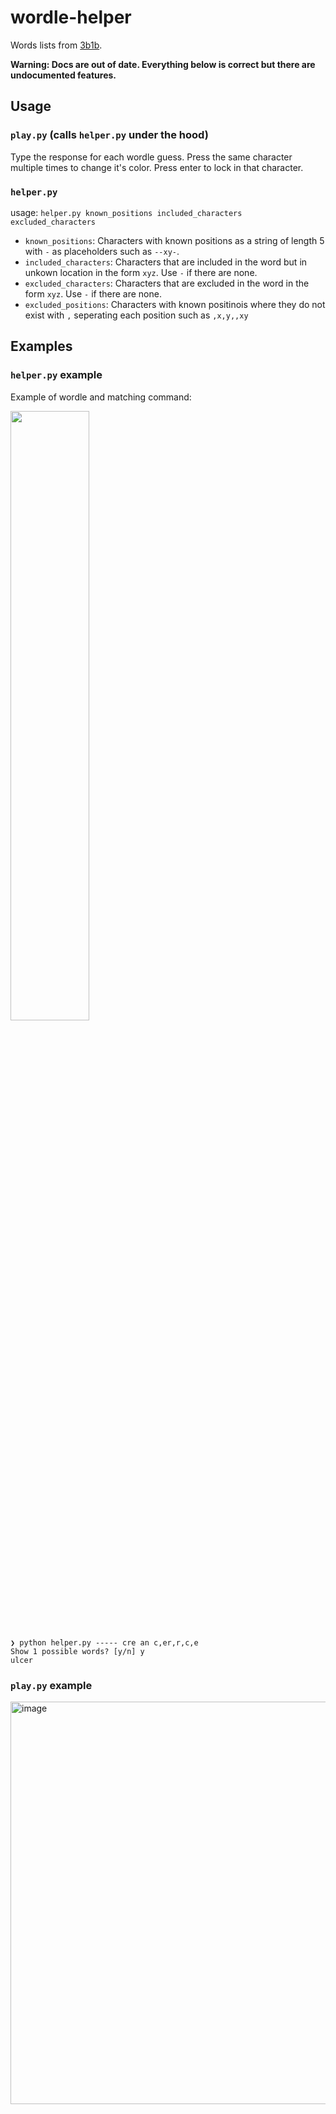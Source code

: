 # wordle-helper

Words lists from [3b1b](https://github.com/3b1b/videos/tree/master/_2022/wordle).

**Warning: Docs are out of date. Everything below is correct but there are undocumented features.**

## Usage

### `play.py` (calls `helper.py` under the hood)

Type the response for each wordle guess. Press the same character multiple times to change it's color. Press enter to lock in that character.

### `helper.py`

usage: `helper.py known_positions included_characters excluded_characters`

- `known_positions`: Characters with known positions as a string of length 5 with `-` as placeholders such as `--xy-`.
- `included_characters`: Characters that are included in the word but in unkown location in the form `xyz`. Use `-` if there are none.
- `excluded_characters`: Characters that are excluded in the word in the form `xyz`. Use `-` if there are none.
- `excluded_positions`: Characters with known positinois where they do not exist with `,` seperating each position such as `,x,y,,xy`

## Examples

### `helper.py` example

Example of wordle and matching command:

<img src="https://user-images.githubusercontent.com/53503018/153552829-753d0ffd-82ac-4fc2-8e89-19a4a796104c.jpeg" width="50%"></img>

```
❯ python helper.py ----- cre an c,er,r,c,e
Show 1 possible words? [y/n] y
ulcer
```

### `play.py` example

<img width="644" alt="image" src="https://user-images.githubusercontent.com/53503018/156823744-20321dd0-b1bb-4aee-b2c5-87188e444278.png">
